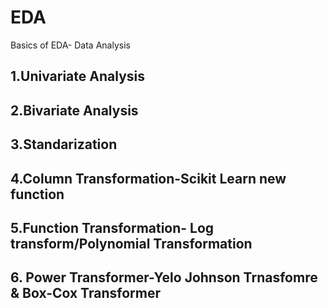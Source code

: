 # EDA
Basics of EDA- Data Analysis

## 1.Univariate Analysis
## 2.Bivariate Analysis
## 3.Standarization
## 4.Column Transformation-Scikit Learn new function
## 5.Function Transformation- Log transform/Polynomial Transformation
## 6. Power Transformer-Yelo Johnson Trnasfomre & Box-Cox Transformer
